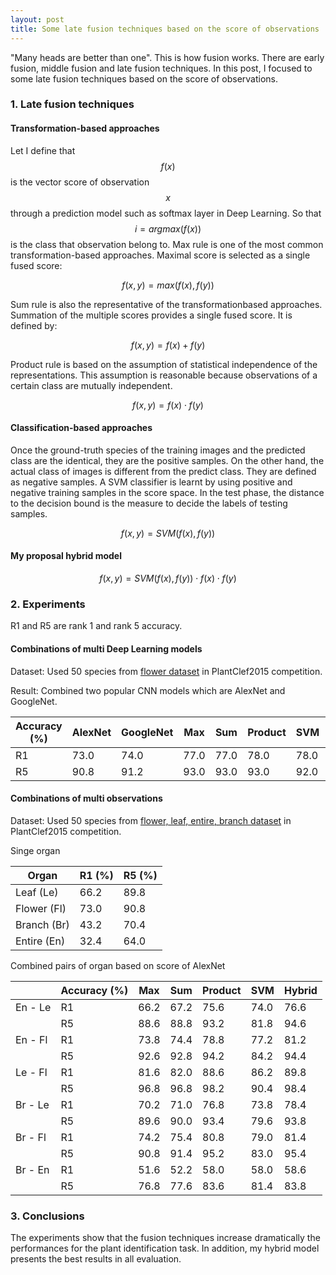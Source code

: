 ```yaml
---
layout: post
title: Some late fusion techniques based on the score of observations
---
```


"Many heads are better than one". This is how fusion works. There are early fusion, middle fusion and late fusion techniques.
In this post, I focused to  some late fusion techniques based on the score of observations.

### 1. Late fusion techniques

#### Transformation-based approaches

Let I define that $$f(x)$$ is the vector score of observation $$x$$ through a prediction model such as softmax layer in Deep Learning.
So that $$i = argmax(f(x))$$ is the class that observation belong to.
Max rule is one of the most common transformation-based approaches. Maximal score is selected as a single fused score:

$$f(x, y) = max(f(x), f(y))$$
 
Sum rule is also the representative of the transformationbased approaches. Summation of the multiple scores provides a single fused score. It is defined by:

$$f(x, y) = f(x) + f(y)$$
 
Product rule is based on the assumption of statistical independence of the representations.
This assumption is reasonable because observations of a certain class are mutually independent.
 
$$f(x, y) = f(x) \cdot f(y)$$

#### Classification-based approaches

Once the ground-truth species of the training images and the predicted
class are the identical, they are the positive samples. On
the other hand, the actual class of images is different from
the predict class. They are defined as negative samples. A SVM
classifier is learnt by using positive and negative
training samples in the score space. In the test phase, the
distance to the decision bound is the measure to decide the
labels of testing samples.

$$f(x, y) = SVM(f(x), f(y))$$

#### My proposal hybrid model

$$f(x, y) = SVM(f(x), f(y)) \cdot f(x) \cdot f(y)$$

### 2. Experiments

R1 and R5 are rank 1 and rank 5 accuracy.

#### Combinations of multi Deep Learning models

Dataset: Used 50 species from [flower dataset](http://www.imageclef.org/lifeclef/2015/plant) in PlantClef2015 competition.

Result: Combined two popular CNN models which are AlexNet and GoogleNet.

| Accuracy (%) | AlexNet | GoogleNet | Max  | Sum  | Product | SVM  | Hybrid |
| ------------ | ------- | --------- | ---- | ---- | ------- | ---- | ------ |
|       R1     |  73.0   |   74.0    | 77.0 | 77.0 |   78.0  | 78.0 |  78.2  |
|       R5     |  90.8   |   91.2    | 93.0 | 93.0 |   93.0  | 92.0 |  93.0  |


#### Combinations of multi observations

Dataset: Used 50 species from [flower, leaf, entire, branch dataset](http://www.imageclef.org/lifeclef/2015/plant) in PlantClef2015 competition.

Singe organ

|  Organ     | R1 (%) | R5 (%) |
| ---------- | ------ | ------ |
| Leaf (Le)  |  66.2  |  89.8  |
| Flower (Fl)|  73.0  |  90.8  |
| Branch (Br)|  43.2  |  70.4  |
| Entire (En)|  32.4  |  64.0  |

Combined pairs of organ based on score of AlexNet

|        | Accuracy (%) |  Max  | Sum  | Product  | SVM  | Hybrid |
| ------ | ------------ | ----- | ---- | -------- | ---- | ------ |
|En - Le |      R1      |  66.2 | 67.2 |   75.6   | 74.0 |   76.6 |
|        |      R5      |  88.6 | 88.8 |   93.2   | 81.8 |   94.6 |
|En - Fl |      R1      |  73.8 | 74.4 |   78.8   | 77.2 |   81.2 |
|        |      R5      |  92.6 | 92.8 |   94.2   | 84.2 |   94.4 |
|Le - Fl |      R1      |  81.6 | 82.0 |   88.6   | 86.2 |   89.8 |
|        |      R5      |  96.8 | 96.8 |   98.2   | 90.4 |   98.4 |
|Br - Le |      R1      |  70.2 | 71.0 |   76.8   | 73.8 |   78.4 |
|        |      R5      |  89.6 | 90.0 |   93.4   | 79.6 |   93.8 |
|Br - Fl |      R1      |  74.2 | 75.4 |   80.8   | 79.0 |   81.4 |
|        |      R5      |  90.8 | 91.4 |   95.2   | 83.0 |   95.4 |
|Br - En |      R1      |  51.6 | 52.2 |   58.0   | 58.0 |   58.6 |
|        |      R5      |  76.8 | 77.6 |   83.6   | 81.4 |   83.8 |


### 3. Conclusions

The experiments show that the fusion techniques increase dramatically the
performances for the plant identification task. In addition, my hybrid model presents the best results in all
evaluation.